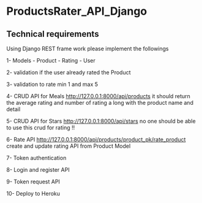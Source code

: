 # ProductsRater_API_Django

## Technical requirements
Using Django REST frame work please implement the followings

1- Models - Product - Rating - User

2- validation if the user already rated the Product

3- validation to rate min 1 and max 5

4- CRUD API for Meals http://127.0.0.1:8000/api/products it should return the average rating and number of rating a long with the product name and detail

5- CRUD API for Stars http://127.0.0.1:8000/api/stars no one should be able to use this crud for rating !!

6- Rate API http://127.0.0.1:8000/api/products/product_pk/rate_product create and update rating API from Product Model 

7- Token authentication

8- Login and register API

9- Token request API

10- Deploy to Heroku
